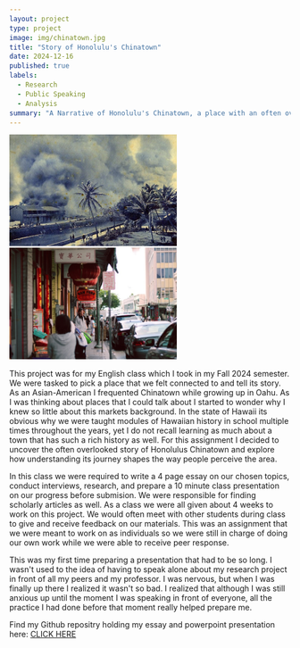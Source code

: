 ```yaml
---
layout: project
type: project
image: img/chinatown.jpg
title: "Story of Honolulu's Chinatown"
date: 2024-12-16
published: true
labels:
  - Research
  - Public Speaking
  - Analysis
summary: "A Narrative of Honolulu's Chinatown, a place with an often overlooked story."
---
```


<div class="text-center p-4">
  <img width = "300" src="../img/fire.jpg" class="img-thumbnail" >
  <img width = "300" src="../img/chinatown.jpg" class="img-thumbnail" >
</div>

This project was for my English class which I took in my Fall 2024 semester. We were tasked to pick a place that we felt connected to and tell its story. As an Asian-American I frequented Chinatown while growing up in Oahu. As I was thinking about places that I could talk about I started to wonder why I knew so little about this markets background. In the state of Hawaii its obvious why we were taught modules of Hawaiian history in school multiple times throughout the years, yet I do not recall learning as much about a town that has such a rich history as well. For this assignment I decided to uncover the often overlooked story of Honolulus Chinatown and explore how understanding its journey shapes the way people perceive the area. 

In this class we were required to write a 4 page essay on our chosen topics, conduct interviews, research, and prepare a 10 minute class presentation on our progress before submision. We were responsible for finding scholarly articles as well. As a class we were all given about 4 weeks to work on this project. We would often meet with other students during class to give and receive feedback on our materials. This was an assignment that we were meant to work on as individuals so we were still in charge of doing our own work while we were able to receive peer response. 

This was my first time preparing a presentation that had to be so long. I wasn't used to the idea of having to speak alone about my research project in front of all my peers and my professor. I was nervous, but when I was finally up there I realized it wasn't so bad. I realized that although I was still anxious up until the moment I was speaking in front of everyone, all the practice I had done before that moment really helped prepare me. 

Find my Github repositry holding my essay and powerpoint presentation here: [CLICK HERE](https://github.com/Miley-Chun/Narrative-on-Honolulus-Chinatown)
